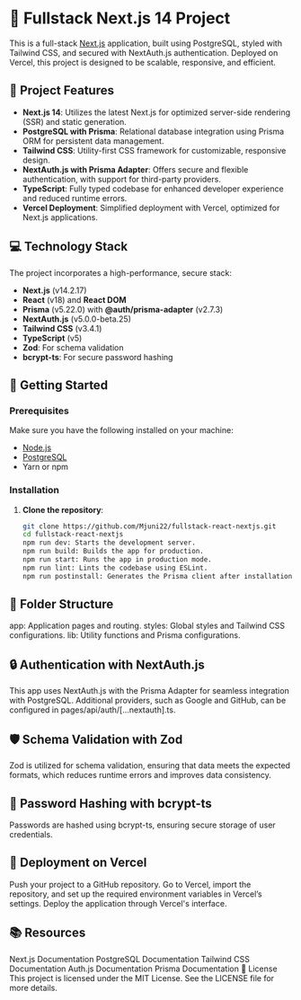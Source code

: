 # 🚀 Fullstack Next.js 14 Project

This is a full-stack [Next.js](https://nextjs.org) application, built using PostgreSQL, styled with Tailwind CSS, and secured with NextAuth.js authentication. Deployed on Vercel, this project is designed to be scalable, responsive, and efficient.

## 🌟 Project Features

- **Next.js 14**: Utilizes the latest Next.js for optimized server-side rendering (SSR) and static generation.
- **PostgreSQL with Prisma**: Relational database integration using Prisma ORM for persistent data management.
- **Tailwind CSS**: Utility-first CSS framework for customizable, responsive design.
- **NextAuth.js with Prisma Adapter**: Offers secure and flexible authentication, with support for third-party providers.
- **TypeScript**: Fully typed codebase for enhanced developer experience and reduced runtime errors.
- **Vercel Deployment**: Simplified deployment with Vercel, optimized for Next.js applications.

## 💻 Technology Stack

The project incorporates a high-performance, secure stack:

- **Next.js** (v14.2.17)
- **React** (v18) and **React DOM**
- **Prisma** (v5.22.0) with **@auth/prisma-adapter** (v2.7.3)
- **NextAuth.js** (v5.0.0-beta.25)
- **Tailwind CSS** (v3.4.1)
- **TypeScript** (v5)
- **Zod**: For schema validation
- **bcrypt-ts**: For secure password hashing

## 🚀 Getting Started

### Prerequisites

Make sure you have the following installed on your machine:

- [Node.js](https://nodejs.org/)
- [PostgreSQL](https://www.postgresql.org/)
- Yarn or npm

### Installation

1. **Clone the repository**:

   ```bash
   git clone https://github.com/Mjuni22/fullstack-react-nextjs.git
   cd fullstack-react-nextjs
   npm run dev: Starts the development server.
   npm run build: Builds the app for production.
   npm run start: Runs the app in production mode.
   npm run lint: Lints the codebase using ESLint.
   npm run postinstall: Generates the Prisma client after installation.
   
   
## 📂 Folder Structure

app: Application pages and routing.
styles: Global styles and Tailwind CSS configurations.
lib: Utility functions and Prisma configurations.



## 🔒 Authentication with NextAuth.js

This app uses NextAuth.js with the Prisma Adapter for seamless integration with PostgreSQL. Additional providers, such as Google and GitHub, can be configured in pages/api/auth/[...nextauth].ts.


## 🛡️ Schema Validation with Zod

Zod is utilized for schema validation, ensuring that data meets the expected formats, which reduces runtime errors and improves data consistency.


## 🔑 Password Hashing with bcrypt-ts
Passwords are hashed using bcrypt-ts, ensuring secure storage of user credentials.


## 🚢 Deployment on Vercel

Push your project to a GitHub repository.
Go to Vercel, import the repository, and set up the required environment variables in Vercel’s settings.
Deploy the application through Vercel's interface.

## 📚 Resources

Next.js Documentation
PostgreSQL Documentation
Tailwind CSS Documentation
Auth.js Documentation
Prisma Documentation
📄 License
This project is licensed under the MIT License. See the LICENSE file for more details.
